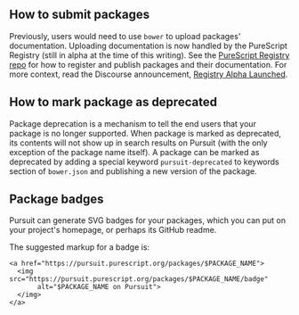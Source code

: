 ## <a name="submitting-packages"></a>How to submit packages

Previously, users would need to use `bower` to upload packages' documentation. Uploading documentation is now handled by the PureScript Registry (still in alpha at the time of this writing). See the [PureScript Registry repo](https://github.com/purescript/registry) for how to register and publish packages and their documentation. For more context, read the Discourse announcement, [Registry Alpha Launched](https://discourse.purescript.org/t/registry-alpha-launched/3146).

## <a name="package-deprecation"></a>How to mark package as deprecated

Package deprecation is a mechanism to tell the end users that your package is no longer supported. When package is marked as deprecated, its contents will not show up in search results on Pursuit (with the only exception of the package name itself). A package can be marked as deprecated by adding a special keyword `pursuit-deprecated` to keywords section of `bower.json` and publishing a new version of the package.

## <a name="package-badges"></a>Package badges

Pursuit can generate SVG badges for your packages, which you can put on your project's homepage, or perhaps its GitHub readme.

The suggested markup for a badge is:

```
<a href="https://pursuit.purescript.org/packages/$PACKAGE_NAME">
  <img src="https://pursuit.purescript.org/packages/$PACKAGE_NAME/badge"
       alt="$PACKAGE_NAME on Pursuit">
  </img>
</a>
```
